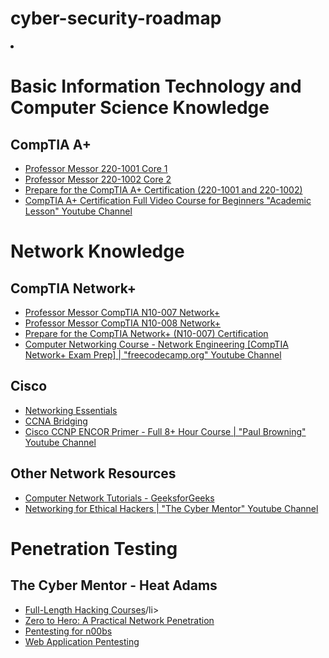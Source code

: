 # cyber-security-roadmap
  <li> <a href=" "> </a></li>
  
<h1>Basic Information Technology and Computer Science Knowledge</h1>
<h2>CompTIA A+</h2>
<ul>
  <li> <a href="https://www.professormesser.com/free-a-plus-training/a-plus-videos/220-1001-training-course/">Professor Messor 220-1001 Core 1  </a> </li>
  <li> <a href="https://www.professormesser.com/free-a-plus-training/a-plus-videos/220-1002-training-course/">Professor Messor 220-1002 Core 2  </a> </li>
  <li> <a href="https://www.linkedin.com/learning/paths/prepare-for-the-comptia-a-plus-certification-220-1001-and-220-1002"> Prepare for the CompTIA A+ Certification (220-1001 and 220-1002)  </a> </li>

  <li> <a href="https://youtu.be/iYRmydayPFs"> CompTIA A+ Certification Full Video Course for Beginners  "Academic Lesson" Youtube Channel </a></li>
  
</ul>

<h1>Network Knowledge</h1>
<h2>CompTIA Network+</h2>
<ul>
  <li> <a href="https://www.professormesser.com/network-plus/n10-007/n10-007-training-course/">Professor Messor CompTIA N10-007 Network+  </a> </li>
  <li> <a href="https://www.professormesser.com/network-plus/n10-008/n10-008-video/n10-008-training-course/">Professor Messor CompTIA N10-008 Network+</a> </li>
  <li> <a href="https://www.linkedin.com/learning/paths/prepare-for-the-comptia-network-plus-n10-007-certification"> Prepare for the CompTIA Network+ (N10-007) Certification</a> </li>
  <li> <a href="https://youtu.be/qiQR5rTSshw">Computer Networking Course - Network Engineering [CompTIA Network+ Exam Prep] | "freecodecamp.org" Youtube Channel</a></li>
</ul>

<h2>Cisco</h2>
<ul>
  <li> <a href="https://www.netacad.com/courses/networking/networking-essentials">Networking Essentials</a> </li>
  <li> <a href="https://www.netacad.com/courses/networking/ccna-bridging">CCNA Bridging</a> </li>
  <li> <a href="https://www.youtube.com/watch?v=XgmauclCXAU&list=PLEZ7_TnHGBZQBkP1gSkNpq2FMj_6vqyfq&index=10"> Cisco CCNP ENCOR Primer - Full 8+ Hour Course | "Paul Browning" Youtube Channel</a></li> 
</ul>

<h2>Other Network Resources</h2>
<ul>
  <li> <a href="https://www.geeksforgeeks.org/computer-network-tutorials/">Computer Network Tutorials - GeeksforGeeks</a> </li>
  <li> <a href="https://www.youtube.com/watch?v=4Kho3Eeyx1U&list=PLLKT__MCUeiyUKmYaakznsZeU4lZYwt_j">Networking for Ethical Hackers | "The Cyber Mentor" Youtube Channel</a></li>


</ul>


<h1>Penetration Testing</h1>

<h2>The Cyber Mentor - Heat Adams</h2>
<ul>
  
  <li> <a href="https://www.youtube.com/watch?v=fNzpcB7ODxQ&list=PLLKT__MCUeixqHJ1TRqrHsEd6_EdEvo47&index=1">Full-Length Hacking Courses</a>/li>
  <li> <a href="https://www.youtube.com/watch?v=qlK174d_uu8&list=PLLKT__MCUeiwBa7d7F_vN1GUwz_2TmVQj">Zero to Hero: A Practical Network Penetration </a></li>
  <li> <a href="https://www.youtube.com/watch?v=JZN3JhoAdWo&list=PLLKT__MCUeiyxF54dBIkzEXT7h8NgqQUB">Pentesting for n00bs</a></li>
  <li> <a href="https://www.youtube.com/watch?v=ZBi8Qa9m5c0&list=PLLKT__MCUeixCoi2jtP2Jj8nZzM4MOzBL">Web Application Pentesting</a></li>
</ul>

  
